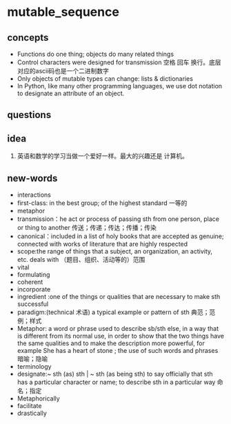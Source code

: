 # mutable_sequence
## concepts
- Functions do one thing; objects do many related things
- Control characters were designed for transmission 空格 回车 换行。底层对应的ascii码也是一个二进制数字
- Only objects of mutable types can change: lists & dictionaries
- In Python, like many other programming languages, we use dot notation to designate an attribute of an object.

## questions

## idea
1. 英语和数学的学习当做一个爱好一样。最大的兴趣还是 计算机。

## new-words
- interactions
- first-class: in the best group; of the highest standard  一等的
- metaphor
- transmission：he act or process of passing sth from one person, place or thing to another 传送；传递；传达；传播；传染
- canonical：included in a list of holy books that are accepted as genuine; connected with works of literature that are highly respected
- scope:the range of things that a subject, an organization, an activity, etc. deals with （题目、组织、活动等的）范围
- vital 
- formulating 
- coherent 
- incorporate 
- ingredient :one of the things or qualities that are necessary to make sth successful
- paradigm:(technical 术语) a typical example or pattern of sth 典范；范例；样式
- Metaphor: a word or phrase used to describe sb/sth else, in a way that is different from its normal use, in order to show that the two things have the same qualities and to make the description more powerful, for example She has a heart of stone ; the use of such words and phrases 暗喻；隐喻
- terminology
- designate:~ sth (as) sth | ~ sth (as being sth) to say officially that sth has a particular character or name; to describe sth in a particular way 命名；指定
- Metaphorically
- facilitate 
- drastically 